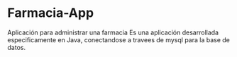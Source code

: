# Farmacia-App
Aplicación para administrar una farmacia
Es una aplicación desarrollada especificamente en Java, conectandose a travees de mysql para la base de datos.
